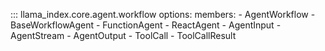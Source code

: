::: llama_index.core.agent.workflow
    options:
      members:
        - AgentWorkflow
        - BaseWorkflowAgent
        - FunctionAgent
        - ReactAgent
        - AgentInput
        - AgentStream
        - AgentOutput
        - ToolCall
        - ToolCallResult
